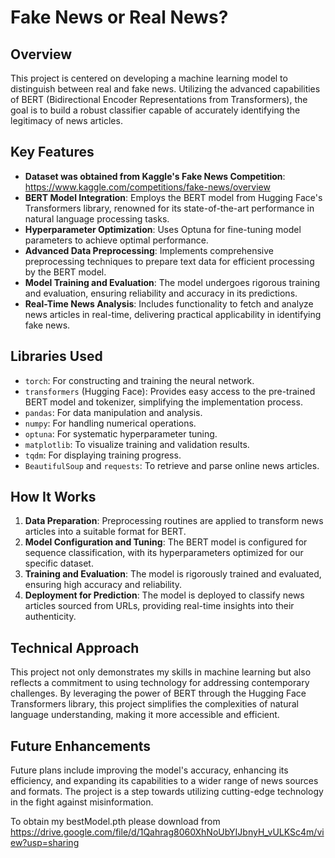 # Fake News or Real News?

## Overview
This project is centered on developing a machine learning model to distinguish between real and fake news. Utilizing the advanced capabilities of BERT (Bidirectional Encoder Representations from Transformers), the goal is to build a robust classifier capable of accurately identifying the legitimacy of news articles.

## Key Features
- **Dataset was obtained from Kaggle's Fake News Competition**: https://www.kaggle.com/competitions/fake-news/overview 
- **BERT Model Integration**: Employs the BERT model from Hugging Face's Transformers library, renowned for its state-of-the-art performance in natural language processing tasks.
- **Hyperparameter Optimization**: Uses Optuna for fine-tuning model parameters to achieve optimal performance.
- **Advanced Data Preprocessing**: Implements comprehensive preprocessing techniques to prepare text data for efficient processing by the BERT model.
- **Model Training and Evaluation**: The model undergoes rigorous training and evaluation, ensuring reliability and accuracy in its predictions.
- **Real-Time News Analysis**: Includes functionality to fetch and analyze news articles in real-time, delivering practical applicability in identifying fake news.

## Libraries Used
- `torch`: For constructing and training the neural network.
- `transformers` (Hugging Face): Provides easy access to the pre-trained BERT model and tokenizer, simplifying the implementation process.
- `pandas`: For data manipulation and analysis.
- `numpy`: For handling numerical operations.
- `optuna`: For systematic hyperparameter tuning.
- `matplotlib`: To visualize training and validation results.
- `tqdm`: For displaying training progress.
- `BeautifulSoup` and `requests`: To retrieve and parse online news articles.

## How It Works
1. **Data Preparation**: Preprocessing routines are applied to transform news articles into a suitable format for BERT.
2. **Model Configuration and Tuning**: The BERT model is configured for sequence classification, with its hyperparameters optimized for our specific dataset.
3. **Training and Evaluation**: The model is rigorously trained and evaluated, ensuring high accuracy and reliability.
4. **Deployment for Prediction**: The model is deployed to classify news articles sourced from URLs, providing real-time insights into their authenticity.

## Technical Approach
This project not only demonstrates my skills in machine learning but also reflects a commitment to using technology for addressing contemporary challenges. By leveraging the power of BERT through the Hugging Face Transformers library, this project simplifies the complexities of natural language understanding, making it more accessible and efficient.

## Future Enhancements
Future plans include improving the model's accuracy, enhancing its efficiency, and expanding its capabilities to a wider range of news sources and formats. The project is a step towards utilizing cutting-edge technology in the fight against misinformation.

To obtain my bestModel.pth please download from https://drive.google.com/file/d/1Qahrag8060XhNoUbYIJbnyH_vULKSc4m/view?usp=sharing
